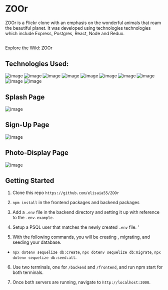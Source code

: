 # ZOOr

ZOOr is a Flickr clone with an emphasis on the wonderful animals that roam the beautiful planet. It was developed using technologies technologies which include Express, Postgres, React, Node and Redux. 

##
Explore the Wild: 
 [ZOOr](https://zoor.herokuapp.com/)
 
## Technologies Used: 
![image](https://user-images.githubusercontent.com/99278056/172105182-5998e8b9-bf5b-4d08-87aa-535d925e664b.png)
![image](https://user-images.githubusercontent.com/99278056/172105199-c01f2585-80bc-497c-8911-ab4f7769eda3.png)
![image](https://user-images.githubusercontent.com/99278056/172105205-e216b524-37f7-40a2-9b0b-7b0f51b53652.png)
![image](https://user-images.githubusercontent.com/99278056/172105213-99c3824e-c9bb-48cd-b407-7374ea670d13.png)
![image](https://user-images.githubusercontent.com/99278056/172105223-92697d98-9238-41c0-a6c7-1ea526fd602b.png)
![image](https://user-images.githubusercontent.com/99278056/172105240-2b13ae60-a508-4590-8720-affd2e4030b3.png)
![image](https://user-images.githubusercontent.com/99278056/172105243-dbcbee47-70f0-4fa6-91ba-6a3377082128.png)
![image](https://user-images.githubusercontent.com/99278056/172105254-c0110a69-e2a4-446a-b9c8-03b9007b90ff.png)
![image](https://user-images.githubusercontent.com/99278056/172105265-5c777d99-4cab-4e50-b710-9ca6b655708d.png)
![image](https://user-images.githubusercontent.com/99278056/172105269-7e3210bc-85b6-4381-b1af-f209ce3c9eb2.png)

## Splash Page 
![image](https://user-images.githubusercontent.com/99278056/172106018-c842c36c-ac57-4521-99dc-5f600c600e6e.png)
## Sign-Up Page 
![image](https://user-images.githubusercontent.com/99278056/172106333-fb1438d4-f5f4-4f6f-bdac-7d63c95dcf9b.png)
## Photo-Display Page 
![image](https://user-images.githubusercontent.com/99278056/172111934-7ff94216-32f5-4ee4-bbcf-1239575ca59d.png)


## Getting Started 

1. Clone this repo `https://github.com/elisaia55/ZOOr`

2. `npm install` in the frontend packages and backend packages

3. Add a `.env` file in the backend directory and setting it up with reference to the `.env.example`.

4. Setup a PSQL user that matches the newly created `.env` file. '

5. With the following commands, you will be creating , migrating, and seeding your database. 

  - `npx dotenv sequelize db:create`, `npx dotenv sequelize db:migrate`, `npx dotenv sequelize db:seed:all`.

6. Use two terminals, one for `/backend` and `/frontend`, and run npm start for both terminals.

7. Once both servers are running, navigate to `http://localhost:3000`. 
